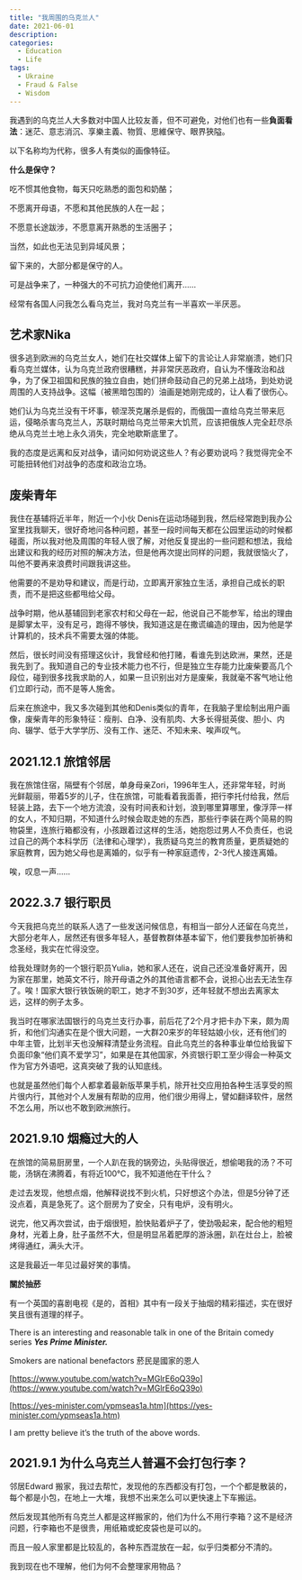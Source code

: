 ```yaml
---
title: "我周围的乌克兰人"
date: 2021-06-01
description: 
categories:
  - Education
  - Life
tags:
  - Ukraine
  - Fraud & False
  - Wisdom
---
```



我遇到的乌克兰人大多数对中国人比较友善，但不可避免，对他们也有一些**負面看法**：迷茫、意志消沉、享樂主義、物質、思維保守、眼界狹隘。

以下名称均为代称，很多人有类似的画像特征。

**什么是保守？**

吃不惯其他食物，每天只吃熟悉的面包和奶酪；

不愿离开母语，不愿和其他民族的人在一起；

不愿意长途跋涉，不愿意离开熟悉的生活圈子；

当然，如此也无法见到异域风景；

留下来的，大部分都是保守的人。

可是战争来了，一种强大的不可抗力迫使他们离开……

经常有各国人问我怎么看乌克兰，我对乌克兰有一半喜欢一半厌恶。


## 艺术家Nika

很多逃到欧洲的乌克兰女人，她们在社交媒体上留下的言论让人非常崩溃，她们只看乌克兰媒体，认为乌克兰政府很糟糕，并非常厌恶政府，自认为不懂政治和战争，为了保卫祖国和民族的独立自由，她们拼命鼓动自己的兄弟上战场，到处劝说周围的人支持战争。这幅（被黑暗包围的）油画是她刚完成的，让人看了很伤心。

她们认为乌克兰没有干坏事，顿涅茨克屠杀是假的，而俄国一直给乌克兰带来厄运，侵略杀害乌克兰人，苏联时期给乌克兰带来大饥荒，应该把俄族人完全赶尽杀绝从乌克兰土地上永久消失，完全地歇斯底里了。 

我的态度是远离和反对战争，请问如何劝说这些人？有必要劝说吗？我觉得完全不可能扭转他们对战争的态度和政治立场。


## 废柴青年

我住在基辅将近半年，附近一个小伙 Denis在运动场碰到我，然后经常跑到我办公室里找我聊天，很好奇地问各种问题，甚至一段时间每天都在公园里运动的时候都碰面，所以我对他及周围的年轻人很了解，对他反复提出的一些问题和想法，我给出建议和我的经历对照的解决方法，但是他再次提出同样的问题，我就很恼火了，叫他不要再来浪费时间跟我讲这些。 

他需要的不是劝导和建议，而是行动，立即离开家独立生活，承担自己成长的职责，而不是把这些都甩给父母。 

战争时期，他从基辅回到老家农村和父母在一起，他说自己不能参军，给出的理由是脚掌太平，没有足弓，跑得不够快，我知道这是在撒谎编造的理由，因为他是学计算机的，技术兵不需要太强的体能。

然后，很长时间没有搭理这伙计，我曾经和他打赌，看谁先到达欧洲，果然，还是我先到了。我知道自己的专业技术能力也不行，但是独立生存能力比废柴要高几个段位，碰到很多找我求助的人，如果一旦识别出对方是废柴，我就毫不客气地让他们立即行动，而不是等人施舍。

后来在旅途中，我又多次碰到其他和Denis类似的青年，在我脑子里绘制出用户画像，废柴青年的形象特征：瘦削、白净、没有肌肉、大多长得挺英俊、胆小、内向、辍学、低于大学学历、没有工作、迷茫、不知未来、唉声叹气。


## **2021.12.1  旅馆邻居**

我在旅馆住宿，隔壁有个邻居，单身母亲Zori，1996年生人，还非常年轻，时尚光鲜靓丽，带着5岁的儿子，住在旅馆，可能看着我面善，把行李托付给我，然后轻装上路，去下一个地方流浪，没有时间表和计划，浪到哪里算哪里，像浮萍一样的女人，不知归期，不知道什么时候会取走她的东西，那些行李装在两个简易的购物袋里，连旅行箱都没有，小孩跟着过这样的生活，她抱怨过男人不负责任，也说过自己的两个本科学历（法律和心理学），我质疑乌克兰的教育质量，更质疑她的家庭教育，因为她父母也是离婚的，似乎有一种家庭遗传，2-3代人接连离婚。

唉，叹息一声……

## **2022.3.7 银行职员**

今天我把乌克兰的联系人选了一些发送问候信息，有相当一部分人还留在乌克兰，大部分老年人，居然还有很多年轻人，基督教群体基本留下，他们要我参加祈祷和念圣经，我实在忙得没空。

给我处理财务的一个银行职员Yulia，她和家人还在，说自己还没准备好离开，因为家在那里，她英文不行，除开母语之外的其他语言都不会，说担心出去无法生存了。唉！国家大银行铁饭碗的职工，她才不到30岁，还年轻就不想出去离家太远，这样的例子太多。

我当时在哪家法国银行的乌克兰支行办事，前后花了2个月才把卡办下来，颇为周折，和他们沟通实在是个很大问题，一大群20来岁的年轻姑娘小伙，还有他们的中年主管，比划半天也没解释清楚业务流程。自此乌克兰的各种事业单位给我留下负面印象“他们真不爱学习”，如果是在其他国家，外资银行职工至少得会一种英文作为官方外语吧，这真突破了我的认知底线。

也就是虽然他们每个人都拿着最新版苹果手机，除开社交应用拍各种生活享受的照片很内行，其他对个人发展有帮助的应用，他们很少用得上，譬如翻译软件，居然不怎么用，所以也不敢到欧洲旅行。


## 2021.9.10 烟瘾过大的人

在旅馆的简易厨房里，一个人趴在我的锅旁边，头贴得很近，想偷喝我的汤？不可能，汤锅在沸腾着，有将近100℃，我不知道他在干什么？

走过去发现，他想点烟，他解释说找不到火机，只好想这个办法，但是5分钟了还没点着，真是急死了。这个厨房为了安全，只有电炉，没有明火。

说完，他又再次尝试，由于烟很短，脸快贴着炉子了，使劲吸起来，配合他的粗短身材，光着上身，肚子虽然不大，但是明显吊着肥厚的游泳圈，趴在灶台上，脸被烤得通红，满头大汗。

这是我最近一年见过最好笑的事情。

**關於抽菸**

有一个英国的喜剧电视《是的，首相》其中有一段关于抽烟的精彩描述，实在很好笑且很有道理的样子。

There is an interesting and reasonable talk in one of the Britain comedy series ***Yes Prime Minister.***

Smokers are national benefactors 菸民是國家的恩人

[https://www.youtube.com/watch?v=MGlrE6oQ39o](https://www.youtube.com/watch?v=MGlrE6oQ39o)

[https://yes-minister.com/ypmseas1a.htm](https://yes-minister.com/ypmseas1a.htm)

I am pretty believe it’s the truth of the above words.

## 2021.9.1 为什么乌克兰人普遍不会打包行李？

邻居Edward 搬家，我过去帮忙，发现他的东西都没有打包，一个个都是散装的，每个都是小包，在地上一大堆，我想不出来怎么可以更快速上下车搬运。

然后发现其他所有乌克兰人都是这样搬家的，他们为什么不用行李箱？这不是经济问题，行李箱也不是很贵，用纸箱或蛇皮袋也是可以的。

而且一般人家里都是比较乱的，各种东西混放在一起，似乎归类都分不清的。

我到现在也不理解，他们为何不会整理家用物品？

